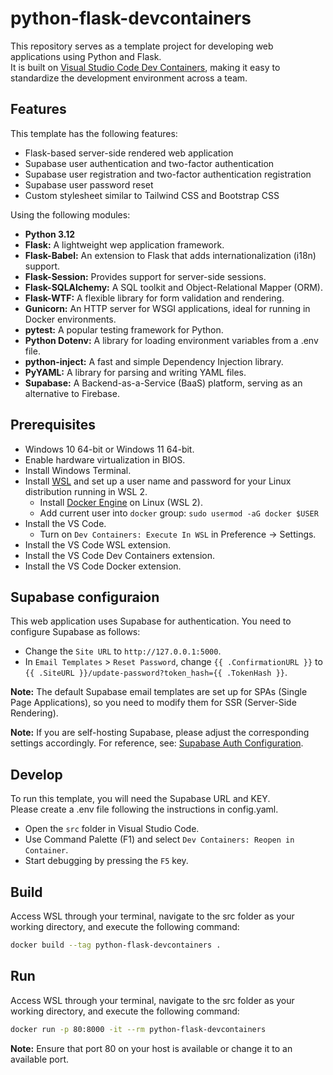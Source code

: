 # python-flask-devcontainers
This repository serves as a template project for developing web applications using Python and Flask.  
It is built on [Visual Studio Code Dev Containers](https://code.visualstudio.com/docs/devcontainers/containers), making it easy to standardize the development environment across a team.  

## Features
This template has the following features:

- Flask-based server-side rendered web application
- Supabase user authentication and two-factor authentication
- Supabase user registration and two-factor authentication registration
- Supabase user password reset
- Custom stylesheet similar to Tailwind CSS and Bootstrap CSS

Using the following modules:

- **Python 3.12**
- **Flask:** A lightweight wep application framework.
- **Flask-Babel:** An extension to Flask that adds internationalization (i18n) support.
- **Flask-Session:** Provides support for server-side sessions.
- **Flask-SQLAlchemy:** A SQL toolkit and Object-Relational Mapper (ORM).
- **Flask-WTF:** A flexible library for form validation and rendering.
- **Gunicorn:** An HTTP server for WSGI applications, ideal for running in Docker environments.
- **pytest:** A popular testing framework for Python.
- **Python Dotenv:** A library for loading environment variables from a .env file.
- **python-inject:** A fast and simple Dependency Injection library.
- **PyYAML:** A library for parsing and writing YAML files.
- **Supabase:** A Backend-as-a-Service (BaaS) platform, serving as an alternative to Firebase.

## Prerequisites
- Windows 10 64-bit or Windows 11 64-bit.
- Enable hardware virtualization in BIOS.
- Install Windows Terminal.
- Install [WSL](https://learn.microsoft.com/en-us/windows/wsl/install) and set up a user name and password for your Linux distribution running in WSL 2.
    - Install [Docker Engine](https://docs.docker.com/engine/install/ubuntu/#install-using-the-convenience-script) on Linux (WSL 2).
    - Add current user into `docker` group: `sudo usermod -aG docker $USER`
- Install the VS Code.
    - Turn on `Dev Containers: Execute In WSL` in Preference -> Settings.
- Install the VS Code WSL extension.
- Install the VS Code Dev Containers extension.
- Install the VS Code Docker extension.

## Supabase configuraion

This web application uses Supabase for authentication. You need to configure Supabase as follows:

- Change the `Site URL` to `http://127.0.0.1:5000`.
- In `Email Templates` > `Reset Password`, change `{{ .ConfirmationURL }}` to `{{ .SiteURL }}/update-password?token_hash={{ .TokenHash }}`.

**Note:** The default Supabase email templates are set up for SPAs (Single Page Applications), so you need to modify them for SSR (Server-Side Rendering).

**Note:** If you are self-hosting Supabase, please adjust the corresponding settings accordingly. For reference, see: [Supabase Auth Configuration](https://github.com/supabase/auth?tab=readme-ov-file#configuration).

## Develop
To run this template, you will need the Supabase URL and KEY.  
Please create a .env file following the instructions in config.yaml.  

- Open the `src` folder in Visual Studio Code.
- Use Command Palette (F1) and select `Dev Containers: Reopen in Container`.
- Start debugging by pressing the `F5` key.

## Build
Access WSL through your terminal, navigate to the src folder as your working directory, and execute the following command:
```bash
docker build --tag python-flask-devcontainers .
```

## Run
Access WSL through your terminal, navigate to the src folder as your working directory, and execute the following command:
```bash
docker run -p 80:8000 -it --rm python-flask-devcontainers
```
**Note:** Ensure that port 80 on your host is available or change it to an available port.
